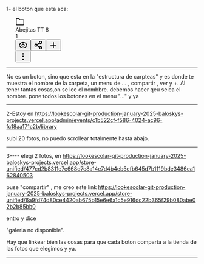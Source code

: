 1- el boton que esta aca:


<div class="group flex items-center gap-2 py-1.5 px-2 rounded-lg cursor-pointer transition-all hover:bg-muted bg-blue-50 border border-blue-200" style="padding-left: 24px;"><div class="w-5"></div><div class="flex-1 flex items-center gap-2 min-w-0"><svg xmlns="http://www.w3.org/2000/svg" width="24" height="24" viewBox="0 0 24 24" fill="none" stroke="currentColor" stroke-width="2" stroke-linecap="round" stroke-linejoin="round" class="lucide lucide-folder h-4 w-4 text-gray-500 dark:text-gray-400" aria-hidden="true"><path d="M20 20a2 2 0 0 0 2-2V8a2 2 0 0 0-2-2h-7.9a2 2 0 0 1-1.69-.9L9.6 3.9A2 2 0 0 0 7.93 3H4a2 2 0 0 0-2 2v13a2 2 0 0 0 2 2Z"></path></svg><div class="flex-1 min-w-0"><div class="flex items-center gap-2"><span class="text-sm font-medium truncate text-blue-900">Abejitas TT 8</span><div class="inline-flex items-center rounded-full border px-2.5 py-0.5 font-semibold transition-colors border-transparent bg-muted text-foreground hover:bg-muted dark:bg-gray-800 dark:text-gray-100 dark:hover:bg-gray-700 text-xs">1</div></div></div></div><div class="opacity-0 group-hover:opacity-100 transition-opacity"><div class="flex items-center gap-1"><button class="inline-flex items-center justify-center gap-2 font-medium transition-all duration-200 ease-out relative overflow-hidden group transform-gpu will-change-transform focus-visible:outline-none focus-visible:ring-2 focus-visible:ring-offset-2 focus-visible:ring-primary-500 disabled:opacity-60 disabled:cursor-not-allowed disabled:pointer-events-none disabled:shadow-none touch-target text-center leading-tight tracking-normal active:scale-[0.98] active:transition-transform active:duration-75 bg-transparent text-neutral-800 dark:text-neutral-200 border border-transparent hover:bg-neutral-100/70 hover:text-neutral-900 active:bg-neutral-200 focus-visible:ring-neutral-500 px-3 py-2 text-sm rounded-md gap-1.5 min-h-[40px] h-6 w-6 p-0 text-gray-500 hover:text-blue-600" title="Ver carpeta"><span class="min-w-0 flex-1"><svg xmlns="http://www.w3.org/2000/svg" width="24" height="24" viewBox="0 0 24 24" fill="none" stroke="currentColor" stroke-width="2" stroke-linecap="round" stroke-linejoin="round" class="lucide lucide-eye h-3 w-3" aria-hidden="true"><path d="M2.062 12.348a1 1 0 0 1 0-.696 10.75 10.75 0 0 1 19.876 0 1 1 0 0 1 0 .696 10.75 10.75 0 0 1-19.876 0"></path><circle cx="12" cy="12" r="3"></circle></svg></span></button><button class="inline-flex items-center justify-center gap-2 font-medium transition-all duration-200 ease-out relative overflow-hidden group transform-gpu will-change-transform focus-visible:outline-none focus-visible:ring-2 focus-visible:ring-offset-2 focus-visible:ring-primary-500 disabled:opacity-60 disabled:cursor-not-allowed disabled:pointer-events-none disabled:shadow-none touch-target text-center leading-tight tracking-normal active:scale-[0.98] active:transition-transform active:duration-75 bg-transparent text-neutral-800 dark:text-neutral-200 border border-transparent hover:bg-neutral-100/70 hover:text-neutral-900 active:bg-neutral-200 focus-visible:ring-neutral-500 px-3 py-2 text-sm rounded-md gap-1.5 min-h-[40px] h-6 w-6 p-0 text-gray-500 hover:text-green-600" title="Compartir"><span class="min-w-0 flex-1"><svg xmlns="http://www.w3.org/2000/svg" width="24" height="24" viewBox="0 0 24 24" fill="none" stroke="currentColor" stroke-width="2" stroke-linecap="round" stroke-linejoin="round" class="lucide lucide-share2 lucide-share-2 h-3 w-3" aria-hidden="true"><circle cx="18" cy="5" r="3"></circle><circle cx="6" cy="12" r="3"></circle><circle cx="18" cy="19" r="3"></circle><line x1="8.59" x2="15.42" y1="13.51" y2="17.49"></line><line x1="15.41" x2="8.59" y1="6.51" y2="10.49"></line></svg></span></button><button class="inline-flex items-center justify-center gap-2 font-medium transition-all duration-200 ease-out relative overflow-hidden group transform-gpu will-change-transform focus-visible:outline-none focus-visible:ring-2 focus-visible:ring-offset-2 focus-visible:ring-primary-500 disabled:opacity-60 disabled:cursor-not-allowed disabled:pointer-events-none disabled:shadow-none touch-target text-center leading-tight tracking-normal active:scale-[0.98] active:transition-transform active:duration-75 bg-transparent text-neutral-800 dark:text-neutral-200 border border-transparent hover:bg-neutral-100/70 hover:text-neutral-900 active:bg-neutral-200 focus-visible:ring-neutral-500 px-3 py-2 text-sm rounded-md gap-1.5 min-h-[40px] h-6 w-6 p-0 text-gray-500 hover:text-indigo-600" title="Crear subcarpeta"><span class="min-w-0 flex-1"><svg xmlns="http://www.w3.org/2000/svg" width="24" height="24" viewBox="0 0 24 24" fill="none" stroke="currentColor" stroke-width="2" stroke-linecap="round" stroke-linejoin="round" class="lucide lucide-plus h-3 w-3" aria-hidden="true"><path d="M5 12h14"></path><path d="M12 5v14"></path></svg></span></button><div class="relative inline-block"><button class="inline-flex items-center justify-center gap-2 font-medium transition-all duration-200 ease-out relative overflow-hidden group transform-gpu will-change-transform focus-visible:outline-none focus-visible:ring-2 focus-visible:ring-offset-2 focus-visible:ring-primary-500 disabled:opacity-60 disabled:cursor-not-allowed disabled:pointer-events-none disabled:shadow-none touch-target text-center leading-tight tracking-normal active:scale-[0.98] active:transition-transform active:duration-75 bg-transparent text-neutral-800 dark:text-neutral-200 border border-transparent hover:bg-neutral-100/70 hover:text-neutral-900 active:bg-neutral-200 focus-visible:ring-neutral-500 px-3 py-2 text-sm rounded-md gap-1.5 min-h-[40px] h-6 w-6 p-0 text-gray-500 hover:text-foreground" aria-expanded="false" aria-haspopup="true"><span class="min-w-0 flex-1"><svg xmlns="http://www.w3.org/2000/svg" width="24" height="24" viewBox="0 0 24 24" fill="none" stroke="currentColor" stroke-width="2" stroke-linecap="round" stroke-linejoin="round" class="lucide lucide-ellipsis-vertical h-3 w-3" aria-hidden="true"><circle cx="12" cy="12" r="1"></circle><circle cx="12" cy="5" r="1"></circle><circle cx="12" cy="19" r="1"></circle></svg></span></button></div></div></div></div>

----

No es un boton, sino que esta en la "estructura de carpteas" y es donde te muestra el nombre de la carpeta, un menu de ... , compartir , ver y +. Al tener tantas cosas,on se lee el nombbre.
debemos hacer qeu selea el nombre. pone todos los botones en el menu "..." y ya

---------

2-Estoy en https://lookescolar-git-production-january-2025-baloskys-projects.vercel.app/admin/events/c1b522cf-f586-4024-ac96-fc18aa171c2b/library

subi 20 fotos, no puedo scrollear totalmente hasta abajo.

-----

3---- elegi 2 fotos, en https://lookescolar-git-production-january-2025-baloskys-projects.vercel.app/store-unified/477cd2b8311e7e668d7c8a14e7d4b4eb5efb645d7b1119bde3486ea162840503

puse "compartir" , me creo este link https://lookescolar-git-production-january-2025-baloskys-projects.vercel.app/store-unified/6a9fd74d80ce4420ab675b15e6e6a1c5e916dc22b365f29b080abe02b2b85bb0


entro y dice 

"galeria no disponible".

Hay que linkear bien las cosas para que cada boton comparta a la tienda de las fotos que elegimos y ya.


-----


